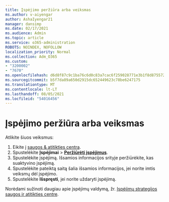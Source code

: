 ```yaml
---
title: Įspėjimo peržiūra arba veiksmas
ms.author: v-aiyengar
author: AshaIyengar21
manager: dansimp
ms.date: 02/17/2021
ms.audience: Admin
ms.topic: article
ms.service: o365-administration
ROBOTS: NOINDEX, NOFOLLOW
localization_priority: Normal
ms.collection: Adm_O365
ms.custom:
- "3200002"
- "7670"
ms.openlocfilehash: d6d8f87c9c1ba76c6d0c83a7cac6f259028771e3b1f8d8755729381f79f5b342
ms.sourcegitcommit: b5f7da89a650d2915dc652449623c78be6247175
ms.translationtype: MT
ms.contentlocale: lt-LT
ms.lasthandoff: 08/05/2021
ms.locfileid: "54016456"
---
```

# <a name="review-or-act-on-an-alert"></a>Įspėjimo peržiūra arba veiksmas

Atlikite šiuos veiksmus:

1. Eikite į [saugos & atitikties centrą](https://go.microsoft.com/fwlink/p/?linkid=2077143).
1. Spustelėkite **Įspėjimai**  >  **[Peržiūrėti įspėjimus](https://go.microsoft.com/fwlink/?linkid=2103301)**.
1. Spustelėkite įspėjimą. Išsamios informacijos srityje peržiūrėkite, kas suaktyvino įspėjimą.
1. Spustelėkite pateiktą saitą šalia išsamios informacijos, jei norite imtis veiksmų dėl įspėjimo.
1. Spustelėkite **Išspręsti**, jei norite uždaryti įspėjimą.

Norėdami sužinoti daugiau apie įspėjimų valdymą, žr. [Įspėjimų strategijos saugos ir atitikties centre](https://go.microsoft.com/fwlink/?linkid=2103211).

